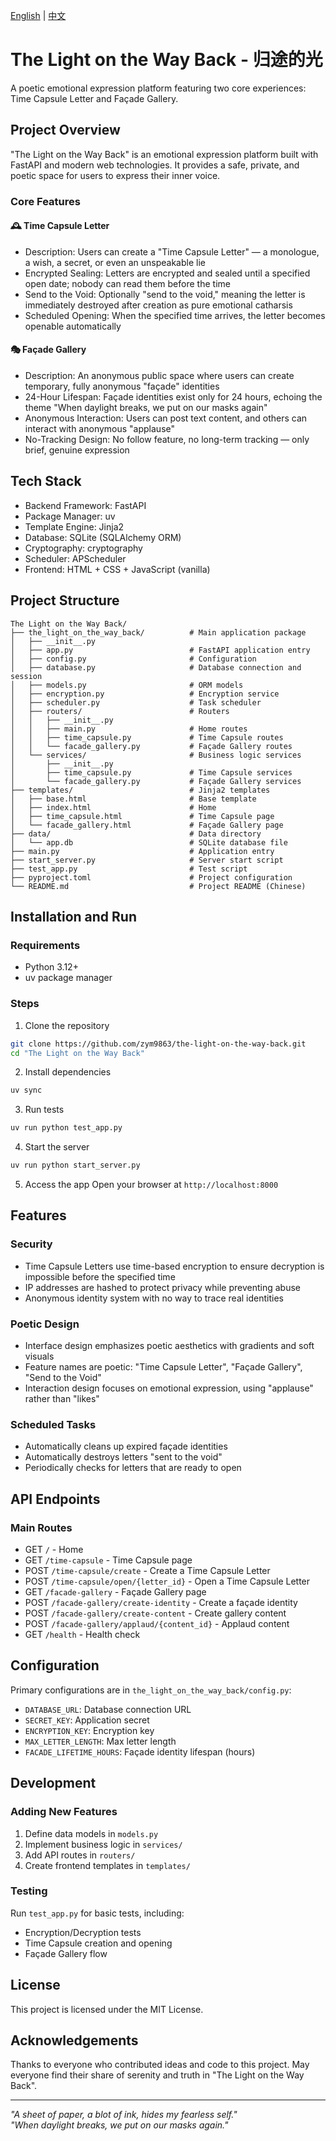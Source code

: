 [English](README_EN.md) | [中文](README.md)

# The Light on the Way Back - 归途的光

A poetic emotional expression platform featuring two core experiences: Time Capsule Letter and Façade Gallery.

## Project Overview

"The Light on the Way Back" is an emotional expression platform built with FastAPI and modern web technologies. It provides a safe, private, and poetic space for users to express their inner voice.

### Core Features

#### 🕰️ Time Capsule Letter
- Description: Users can create a "Time Capsule Letter" — a monologue, a wish, a secret, or even an unspeakable lie
- Encrypted Sealing: Letters are encrypted and sealed until a specified open date; nobody can read them before the time
- Send to the Void: Optionally "send to the void," meaning the letter is immediately destroyed after creation as pure emotional catharsis
- Scheduled Opening: When the specified time arrives, the letter becomes openable automatically

#### 🎭 Façade Gallery
- Description: An anonymous public space where users can create temporary, fully anonymous "façade" identities
- 24-Hour Lifespan: Façade identities exist only for 24 hours, echoing the theme "When daylight breaks, we put on our masks again"
- Anonymous Interaction: Users can post text content, and others can interact with anonymous "applause"
- No-Tracking Design: No follow feature, no long-term tracking — only brief, genuine expression

## Tech Stack

- Backend Framework: FastAPI
- Package Manager: uv
- Template Engine: Jinja2
- Database: SQLite (SQLAlchemy ORM)
- Cryptography: cryptography
- Scheduler: APScheduler
- Frontend: HTML + CSS + JavaScript (vanilla)

## Project Structure

```
The Light on the Way Back/
├── the_light_on_the_way_back/          # Main application package
│   ├── __init__.py
│   ├── app.py                          # FastAPI application entry
│   ├── config.py                       # Configuration
│   ├── database.py                     # Database connection and session
│   ├── models.py                       # ORM models
│   ├── encryption.py                   # Encryption service
│   ├── scheduler.py                    # Task scheduler
│   ├── routers/                        # Routers
│   │   ├── __init__.py
│   │   ├── main.py                     # Home routes
│   │   ├── time_capsule.py             # Time Capsule routes
│   │   └── facade_gallery.py           # Façade Gallery routes
│   └── services/                       # Business logic services
│       ├── __init__.py
│       ├── time_capsule.py             # Time Capsule services
│       └── facade_gallery.py           # Façade Gallery services
├── templates/                          # Jinja2 templates
│   ├── base.html                       # Base template
│   ├── index.html                      # Home
│   ├── time_capsule.html               # Time Capsule page
│   └── facade_gallery.html             # Façade Gallery page
├── data/                               # Data directory
│   └── app.db                          # SQLite database file
├── main.py                             # Application entry
├── start_server.py                     # Server start script
├── test_app.py                         # Test script
├── pyproject.toml                      # Project configuration
└── README.md                           # Project README (Chinese)
```

## Installation and Run

### Requirements
- Python 3.12+
- uv package manager

### Steps

1. Clone the repository
```bash
git clone https://github.com/zym9863/the-light-on-the-way-back.git
cd "The Light on the Way Back"
```

2. Install dependencies
```bash
uv sync
```

3. Run tests
```bash
uv run python test_app.py
```

4. Start the server
```bash
uv run python start_server.py
```

5. Access the app
Open your browser at `http://localhost:8000`

## Features

### Security
- Time Capsule Letters use time-based encryption to ensure decryption is impossible before the specified time
- IP addresses are hashed to protect privacy while preventing abuse
- Anonymous identity system with no way to trace real identities

### Poetic Design
- Interface design emphasizes poetic aesthetics with gradients and soft visuals
- Feature names are poetic: "Time Capsule Letter", "Façade Gallery", "Send to the Void"
- Interaction design focuses on emotional expression, using "applause" rather than "likes"

### Scheduled Tasks
- Automatically cleans up expired façade identities
- Automatically destroys letters "sent to the void"
- Periodically checks for letters that are ready to open

## API Endpoints

### Main Routes
- GET `/` - Home
- GET `/time-capsule` - Time Capsule page
- POST `/time-capsule/create` - Create a Time Capsule Letter
- POST `/time-capsule/open/{letter_id}` - Open a Time Capsule Letter
- GET `/facade-gallery` - Façade Gallery page
- POST `/facade-gallery/create-identity` - Create a façade identity
- POST `/facade-gallery/create-content` - Create gallery content
- POST `/facade-gallery/applaud/{content_id}` - Applaud content
- GET `/health` - Health check

## Configuration

Primary configurations are in `the_light_on_the_way_back/config.py`:

- `DATABASE_URL`: Database connection URL
- `SECRET_KEY`: Application secret
- `ENCRYPTION_KEY`: Encryption key
- `MAX_LETTER_LENGTH`: Max letter length
- `FACADE_LIFETIME_HOURS`: Façade identity lifespan (hours)

## Development

### Adding New Features
1. Define data models in `models.py`
2. Implement business logic in `services/`
3. Add API routes in `routers/`
4. Create frontend templates in `templates/`

### Testing
Run `test_app.py` for basic tests, including:
- Encryption/Decryption tests
- Time Capsule creation and opening
- Façade Gallery flow

## License

This project is licensed under the MIT License.

## Acknowledgements

Thanks to everyone who contributed ideas and code to this project. May everyone find their share of serenity and truth in "The Light on the Way Back".

---

*"A sheet of paper, a blot of ink, hides my fearless self."*  
*"When daylight breaks, we put on our masks again."*